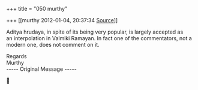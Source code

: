 +++
title = "050 murthy"

+++
[[murthy	2012-01-04, 20:37:34 [Source](https://groups.google.com/g/samskrita/c/LK1DSKjM9Zs)]]



Aditya hrudaya, in spite of its being very popular, is largely accepted as  
an interpolation in Valmiki Ramayan. In fact one of the commentators, not a  
modern one, does not comment on it.

  
Regards  
Murthy  
----- Original Message -----  



